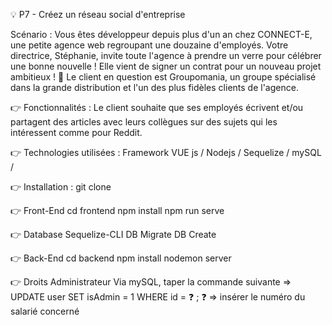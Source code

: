 💡 P7 - Créez un réseau social d'entreprise 

Scénario :
Vous êtes développeur depuis plus d'un an chez CONNECT-E, une petite agence web regroupant une douzaine d'employés.
Votre directrice, Stéphanie, invite toute l'agence à prendre un verre pour célébrer une bonne nouvelle ! Elle vient de signer un contrat pour un nouveau projet ambitieux ! 🥂
Le client en question est Groupomania, un groupe spécialisé dans la grande distribution et l'un des plus fidèles clients de l'agence.

👉 Fonctionnalités :
Le client souhaite que ses employés écrivent et/ou partagent des articles avec leurs collègues sur des sujets qui les intéressent comme pour Reddit. 

👉 Technologies utilisées :
Framework VUE js /
Nodejs /
Sequelize /
mySQL /

👉 Installation : 
git clone

👉 Front-End
cd frontend
npm install
npm run serve

👉 Database
Sequelize-CLI
DB Migrate
DB Create

👉 Back-End
cd backend
npm install
nodemon server

👉 Droits Administrateur
Via mySQL, taper la commande suivante => UPDATE user SET isAdmin = 1 WHERE id = ❓ ;
❓ => insérer le numéro du salarié concerné

